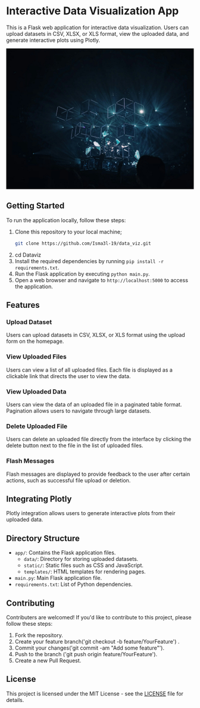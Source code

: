 # Interactive Data Visualization App

This is a Flask web application for interactive data visualization. Users can upload datasets in CSV, XLSX, or XLS format, view the uploaded data, and generate interactive plots using Plotly.

![Screenshot](app/static/images/background2.jpg)

## Getting Started

To run the application locally, follow these steps:

1. Clone this repository to your local machine;
    ```bash
    git clone https://github.com/Isma3l-19/data_viz.git
2. cd Dataviz
3. Install the required dependencies by running `pip install -r requirements.txt`.
4. Run the Flask application by executing `python main.py`.
5. Open a web browser and navigate to `http://localhost:5000` to access the application.

## Features

### Upload Dataset

Users can upload datasets in CSV, XLSX, or XLS format using the upload form on the homepage.

### View Uploaded Files

Users can view a list of all uploaded files. Each file is displayed as a clickable link that directs the user to view the data.

### View Uploaded Data

Users can view the data of an uploaded file in a paginated table format. Pagination allows users to navigate through large datasets.

### Delete Uploaded File

Users can delete an uploaded file directly from the interface by clicking the delete button next to the file in the list of uploaded files.

### Flash Messages

Flash messages are displayed to provide feedback to the user after certain actions, such as successful file upload or deletion.

## Integrating Plotly

Plotly integration allows users to generate interactive plots from their uploaded data.

## Directory Structure

- `app/`: Contains the Flask application files.
    - `data/`: Directory for storing uploaded datasets.
    - `static/`: Static files such as CSS and JavaScript.
    - `templates/`: HTML templates for rendering pages.
- `main.py`: Main Flask application file.
- `requirements.txt`: List of Python dependencies.

## Contributing

Contributers are welcomed! If you'd like to contribute to this project, please follow these steps:

1. Fork the repository.
2. Create your feature branch('git checkout -b feature/YourFeature') .
3. Commit your changes('git commit -am "Add some feature"').
4. Push to the branch ('git push origin feature/YourFeature').
5. Create a new Pull Request.

## License

This project is licensed under the MIT License - see the [LICENSE](LICENSE) file for details.
